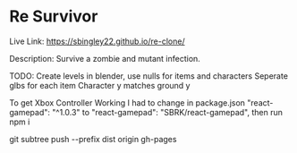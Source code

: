 # Re Survivor

Live Link: https://sbingley22.github.io/re-clone/

Description:
Survive a zombie and mutant infection.

TODO:
Create levels in blender, use nulls for items and characters
Seperate glbs for each item
Character y matches ground y


To get Xbox Controller Working I had to change in package.json
"react-gamepad": "^1.0.3" to "react-gamepad": "SBRK/react-gamepad",
then run npm i

git subtree push --prefix dist origin gh-pages